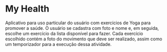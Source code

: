 # My Health

Aplicativo para uso particular do usuário com exercícios de Yoga para promover a saúde.
O usuário se cadastra com foto e nome e, em seguida, escolhe um exercício da lista disponível para fazer.
Cada exercício escolhido contém a foto do movimento que deve ser realizado, assim como um temporizador para a
execução dessa atividade.

